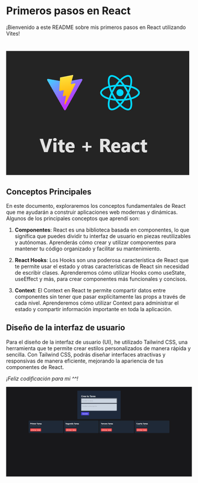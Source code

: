 # Primeros pasos en React 

¡Bienvenido a este README sobre mis primeros pasos en React utilizando Vites!
#
![Descripción de la imagen](/src/assets/img/02.png)
## Conceptos Principales

En este documento, exploraremos los conceptos fundamentales de React que me ayudarán a construir aplicaciones web modernas y dinámicas. Algunos de los principales conceptos que aprendí son:

1. **Componentes**: React es una biblioteca basada en componentes, lo que significa que puedes dividir tu interfaz de usuario en piezas reutilizables y autónomas. Aprenderás cómo crear y utilizar componentes para mantener tu código organizado y facilitar su mantenimiento.

2. **React Hooks**: Los Hooks son una poderosa característica de React que te permite usar el estado y otras características de React sin necesidad de escribir clases. Aprenderemos cómo utilizar Hooks como useState, useEffect y más, para crear componentes más funcionales y concisos.

3. **Context**: El Context en React te permite compartir datos entre componentes sin tener que pasar explícitamente las props a través de cada nivel. Aprenderemos cómo utilizar Context para administrar el estado y compartir información importante en toda la aplicación.

## Diseño de la interfaz de usuario

Para el diseño de la interfaz de usuario (UI), he utilizado Tailwind CSS, una herramienta que te permite crear estilos personalizados de manera rápida y sencilla. Con Tailwind CSS, podrás diseñar interfaces atractivas y responsivas de manera eficiente, mejorando la apariencia de tus componentes de React.

*¡Feliz codificación para mi ^^!*

![Descripción de la imagen](/src/assets/img/01.png)